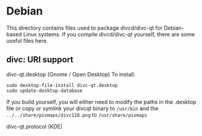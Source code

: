 
Debian
====================
This directory contains files used to package divcd/divc-qt
for Debian-based Linux systems. If you compile divcd/divc-qt yourself, there are some useful files here.

## divc: URI support ##


divc-qt.desktop  (Gnome / Open Desktop)
To install:

	sudo desktop-file-install divc-qt.desktop
	sudo update-desktop-database

If you build yourself, you will either need to modify the paths in
the .desktop file or copy or symlink your divcqt binary to `/usr/bin`
and the `../../share/pixmaps/divc128.png` to `/usr/share/pixmaps`

divc-qt.protocol (KDE)

